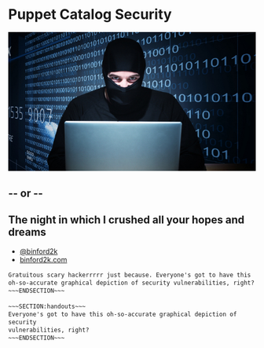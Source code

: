 <!SLIDE center cover>
# Puppet Catalog Security

![Hackerrrr](../_images/hackerrrr.jpg)

## -- or --
## The night in which I crushed all your hopes and dreams

* [@binford2k](http://www.twitter.com/binford2k)
* [binford2k.com](http://binford2k.com)

~~~SECTION:notes~~~
Gratuitous scary hackerrrrr just because. Everyone's got to have this
oh-so-accurate graphical depiction of security vulnerabilities, right?
~~~ENDSECTION~~~

~~~SECTION:handouts~~~
Everyone's got to have this oh-so-accurate graphical depiction of security
vulnerabilities, right?
~~~ENDSECTION~~~
